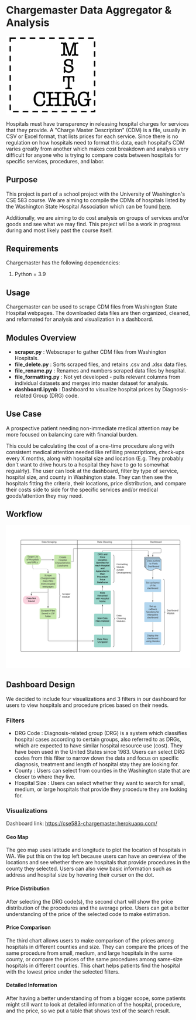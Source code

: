 # Chargemaster Data Aggregator & Analysis

<p align="left"><img src="https://github.com/Chargemaster/ChargeMaster_Data_Aggregator/blob/3ba46778eb2950c838ad184406542957a1ed75a7/docs/Screen%20Shot%202021-12-06%20at%209.08.21%20PM.png" width=250 alt="chargemaster logo"/></p>



Hospitals must have transparency in releasing hospital charges for services that they provide. A "Charge Master Description" (CDM) is a file, usually in CSV or Excel format, that lists prices for each service. Since there is no regulation on how hospitals need to format this data, each hospital's CDM varies greatly from another which makes cost breakdown and analysis very difficult for anyone who is trying to compare costs between hospitals for specific services, procedures, and labor. 

## Purpose
This project is part of a school project with the University of Washington's CSE 583 course. We are aiming to compile the CDMs of hospitals listed by the Washington State Hospital Association which can be found [here](https://www.wsha.org/our-members/member-listing/#non-hospital-member-list). 

Additionally, we are aiming to do cost analysis on groups of services and/or goods and see what we may find. This project will be a work in progress during and most likely past the course itself.

## Requirements

Chargemaster has the following dependencies: 
1. Python = 3.9

## Usage

Chargemaster can be used to scrape CDM files from Washington State Hospital webpages. The downloaded data files are then organized, cleaned, and reformated for analysis and visualization in a dashboard.

## Modules Overview

 * __scraper.py__         :  Webscraper to gather CDM files from Washington Hospitals.
 * __file_delete.py__        :  Sorts scraped files, and retains .csv and .xlsx data files.
 * __file_rename.py__      :  Renames and numbers scraped data files by hospital.
 * __file_formatting.py__  : Not yet developed - pulls relevant columns from individual datasets and merges into master dataset for analysis.
 * __dashboard.ipynb__   :  Dashboard to visualize hospital prices by Diagnosis-related Group (DRG) code.

## Use Case

A prospective patient needing non-immediate medical attention may be more focused on balancing care with financial burden.

This could be calculating the cost of a one-time procedure along with consistent medical attention needed like refilling prescriptions, check-ups every X months, along with hospital size and location (E.g. They probably don't want to drive hours to a hospital they have to go to somewhat regualrly). The user can look at the dashboard, filter by type of service, hospital size, and county in Washington state. They can then see the hospitals fitting the criteria, their locations, price distribution, and compare their costs side to side for the specific services and/or medical goods/attention they may need.

## Workflow
<p align="center"><img src="https://github.com/Chargemaster/ChargeMaster_Data_Aggregator/blob/b60b93df42b42aedea64e2d7741cc2796efa25c6/docs/Chargemaster%20Workflow-4.png" width=1000 alt="chargemaster logo"/></p>

## Dashboard Design

We decided to include four visualizations and 3 filters in our dashboard for users to view hospitals and procedure prices based on their needs. 

### Filters

 * DRG Code  :  Diagnosis-related group (DRG) is a system which classifies hospital cases according to certain groups, also referred to as DRGs, which are expected to have similar hospital resource use (cost). They have been used in the United States since 1983. Users can select DRG codes from this filter to narrow down the data and focus on specific diagnosis, treatment and length of hospital stay they are looking for.
 * County   :  Users can select from counties in the Washington state that are closer to where they live.
 * Hospital Size   :  Users can select whether they want to search for small, medium, or large hospitals that provide they procedure they are looking for.


### Visualizations

Dashboard link: https://cse583-chargemaster.herokuapp.com/

#### Geo Map

The geo map uses latitude and longitude to plot the location of hospitals in WA. We put this on the top left because users can have an overview of the locations and see whether there are hospitals that provide procedures in the county they selected. Users can also view basic information such as address and hospital size by hovering their curser on the dot. 

#### Price Distribution

After selecting the DRG code(s), the second chart will show the price distribution of the procedures and the average price. Users can get a better understanding of the price of the selected code to make estimation.

#### Price Comparison

The third chart allows users to make comparison of the prices among hospitals in different counties and size. They can compare the prices of the same procedure from small, medium, and large hospitals in the same county, or compare the prices of the same procedures among same-size hospitals in different counties. This chart helps patients find the hospital with the lowest price under the selected filters.

#### Detailed Information

After having a better understanding of from a bigger scope, some patients might still want to look at detailed information of the hospital, procedure, and the price, so we put a table that shows text of the search result.
